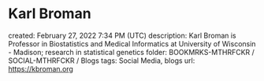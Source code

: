 # Karl Broman

created: February 27, 2022 7:34 PM (UTC)
description: Karl Broman is Professor in Biostatistics and Medical Informatics at University of Wisconsin - Madison; research in statistical genetics
folder: BOOKMRKS-MTHRFCKR / SOCIAL-MTHRFCKR / Blogs
tags: Social Media, blogs
url: https://kbroman.org